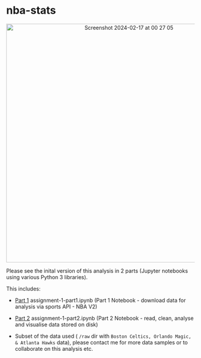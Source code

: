 # nba-stats

<p align="center">
  <img width="640" alt="Screenshot 2024-02-17 at 00 27 05" src="https://github.com/conorheffron/nba-stats/assets/8218626/780e68f8-42ed-4392-a8b0-785236ceda5e">
</p>

Please see the inital version of this analysis in 2 parts (Jupyter notebooks using various Python 3 libraries).

This includes:

- [Part 1](https://cph39.github.io/nba-stats/part1.html) assignment-1-part1.ipynb (Part 1 Notebook - download data for analysis via sports API - NBA V2)

- [Part 2](https://cph39.github.io/nba-stats/part2.html) assignment-1-part2.ipynb (Part 2 Notebook - read, clean, analyse and visualise data stored on disk)

- Subset of the data used ( `/raw` dir with `Boston Celtics, Orlando Magic, & Atlanta Hawks` data), please contact me for more data samples or to collaborate on this analysis etc.
